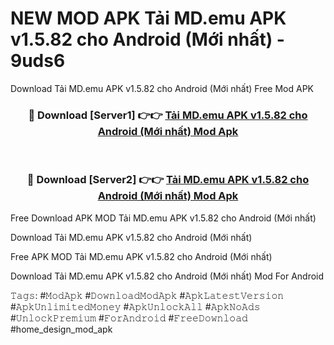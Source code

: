 # NEW MOD APK Tải MD.emu APK v1.5.82 cho Android (Mới nhất) - 9uds6
Download Tải MD.emu APK v1.5.82 cho Android (Mới nhất) Free Mod APK

<div align="center">
<h3>🔴 Download [Server1] 👉👉 <a href="https://apk-comot.site?title=Tải_MD.emu_APK_v1.5.82_cho_Android_(Mới_nhất)">Tải MD.emu APK v1.5.82 cho Android (Mới nhất) Mod Apk</a></h3><br>

<h3>🔴 Download [Server2] 👉👉 <a href="https://apk-comot.site?title=Tải_MD.emu_APK_v1.5.82_cho_Android_(Mới_nhất)">Tải MD.emu APK v1.5.82 cho Android (Mới nhất) Mod Apk</a></h3>
</div>


Free Download APK MOD Tải MD.emu APK v1.5.82 cho Android (Mới nhất)

Download Tải MD.emu APK v1.5.82 cho Android (Mới nhất) 

Free APK MOD Tải MD.emu APK v1.5.82 cho Android (Mới nhất) 

Download Tải MD.emu APK v1.5.82 cho Android (Mới nhất) Mod For Android

𝚃𝚊𝚐𝚜: #𝙼𝚘𝚍𝙰𝚙𝚔 #𝙳𝚘𝚠𝚗𝚕𝚘𝚊𝚍𝙼𝚘𝚍𝙰𝚙𝚔 #𝙰𝚙𝚔𝙻𝚊𝚝𝚎𝚜𝚝𝚅𝚎𝚛𝚜𝚒𝚘𝚗 #𝙰𝚙𝚔𝚄𝚗𝚕𝚒𝚖𝚒𝚝𝚎𝚍𝙼𝚘𝚗𝚎𝚢 #𝙰𝚙𝚔𝚄𝚗𝚕𝚘𝚌𝚔𝙰𝚕𝚕 #𝙰𝚙𝚔𝙽𝚘𝙰𝚍𝚜 #𝚄𝚗𝚕𝚘𝚌𝚔𝙿𝚛𝚎𝚖𝚒𝚞𝚖 #𝙵𝚘𝚛𝙰𝚗𝚍𝚛𝚘𝚒𝚍 #𝙵𝚛𝚎𝚎𝙳𝚘𝚠𝚗𝚕𝚘𝚊𝚍 #home_design_mod_apk